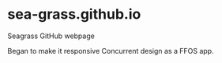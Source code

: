 sea-grass.github.io
===================

Seagrass GitHub webpage

Began to make it responsive
Concurrent design as a FFOS app.